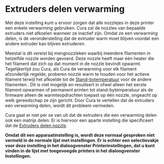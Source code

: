 Extruders delen verwarming
====
Met deze instelling kunt u ervoor zorgen dat alle nozzlejes in deze printer een enkele verwarming gebruiken. Cura zal de nozzles van bepaalde extruders niet afkoelen wanneer ze inactief zijn. Omdat ze een verwarming delen, is de veronderstelling dat de extruder warm moet blijven voordat een andere extruder kan blijven extruderen.

Meestal is dit vereist bij mengnozzleken waarbij meerdere filamenten in hetzelfde nozzle worden gevoerd. Deze nozzle heeft maar één heater die het filament dat zich op dat moment in de nozzle bevindt opwarmt. Tegelijkertijd zou Cura, als Cura de verwarming voor elk filament afzonderlijk regelde, proberen nozzle warm te houden voor het actieve filament terwijl het afkoelde tot de [Stand-bytemperatuur](../material/material_standby_temperature.md) voor de andere filamenten . Dit is niet mogelijk en resulteert in ofwel alleen het eerste filament opwarmen of permanent printen tot stand-bytemperatuur als de firmware alleen de warmteopdrachten toepast op één nozzle, ongeacht op welk gereedschap ze zijn gericht. Door Cura te vertellen dat de extruders een verwarming delen, wordt dit probleem vermeden.

Cura gaat er niet per se van uit dat de extruders die een verwarming delen ook een matrijs delen. Er is hiervoor een aparte instelling die specificeert dat de [Extruders delen nozzle](machine_extruders_share_nozzle.md).

**Omdat dit een apparaatinstelling is, wordt deze normaal gesproken niet vermeld in de normale lijst met instellingen. Er is echter een selectievakje voor deze instelling in het dialoogvenster Printerinstellingen, dat u kunt vinden in de lijst met toegevoegde printers in het dialoogvenster Instellingen.**